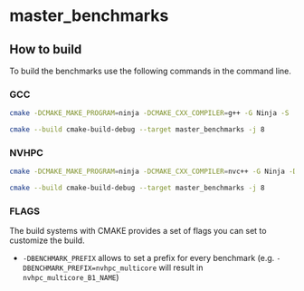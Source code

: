 # master_benchmarks

## How to build

To build the benchmarks use the following commands in the command line.

### GCC

```bash
cmake -DCMAKE_MAKE_PROGRAM=ninja -DCMAKE_CXX_COMPILER=g++ -G Ninja -S . -B ./cmake-build-debug

cmake --build cmake-build-debug --target master_benchmarks -j 8
```

### NVHPC

```bash
cmake -DCMAKE_MAKE_PROGRAM=ninja -DCMAKE_CXX_COMPILER=nvc++ -G Ninja -DCMAKE_CXX_FLAGS=-stdpar=multicore -S . -B ./cmake-build-debug

cmake --build cmake-build-debug --target master_benchmarks -j 8
```

### FLAGS

The build systems with CMAKE provides a set of flags you can set to customize the build.

* `-DBENCHMARK_PREFIX` allows to set a prefix for every benchmark (e.g. `-DBENCHMARK_PREFIX=nvhpc_multicore` will result
  in `nvhpc_multicore_B1_NAME`)
